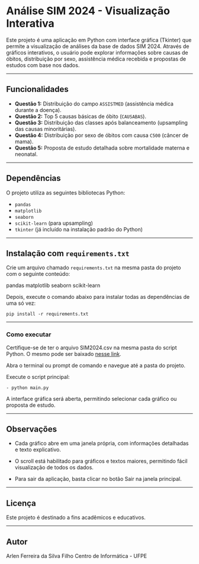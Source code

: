 # Análise SIM 2024 - Visualização Interativa

Este projeto é uma aplicação em Python com interface gráfica (Tkinter) que permite a visualização de análises da base de dados SIM 2024. Através de gráficos interativos, o usuário pode explorar informações sobre causas de óbitos, distribuição por sexo, assistência médica recebida e propostas de estudos com base nos dados.

---

## Funcionalidades

- **Questão 1:** Distribuição do campo `ASSISTMED` (assistência médica durante a doença).  
- **Questão 2:** Top 5 causas básicas de óbito (`CAUSABAS`).  
- **Questão 3:** Distribuição das classes após balanceamento (upsampling das causas minoritárias).  
- **Questão 4:** Distribuição por sexo de óbitos com causa `C500` (câncer de mama).  
- **Questão 5:** Proposta de estudo detalhada sobre mortalidade materna e neonatal.

---

## Dependências

O projeto utiliza as seguintes bibliotecas Python:

- `pandas`  
- `matplotlib`  
- `seaborn`  
- `scikit-learn` (para upsampling)  
- `tkinter` (já incluído na instalação padrão do Python)

---

## Instalação com `requirements.txt`

Crie um arquivo chamado `requirements.txt` na mesma pasta do projeto com o seguinte conteúdo:

pandas
matplotlib
seaborn
scikit-learn

Depois, execute o comando abaixo para instalar todas as dependências de uma só vez:

`pip install -r requirements.txt`

---

### Como executar

Certifique-se de ter o arquivo SIM2024.csv na mesma pasta do script Python. O mesmo pode ser baixado [nesse link](https://drive.google.com/file/d/1CD-v127jM66qooATE1nMgLVoZD2_Xnn7/view).


Abra o terminal ou prompt de comando e navegue até a pasta do projeto.

Execute o script principal:

`- python main.py`

A interface gráfica será aberta, permitindo selecionar cada gráfico ou proposta de estudo.

---

## Observações

- Cada gráfico abre em uma janela própria, com informações detalhadas e texto explicativo.

- O scroll está habilitado para gráficos e textos maiores, permitindo fácil visualização de todos os dados.

- Para sair da aplicação, basta clicar no botão Sair na janela principal.

---

## Licença

Este projeto é destinado a fins acadêmicos e educativos.

---

## Autor

Arlen Ferreira da Silva Filho
Centro de Informática - UFPE
